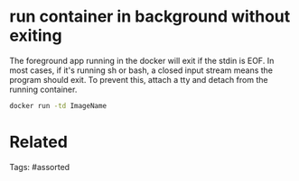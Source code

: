 # run container in background without exiting
The foreground app running in the docker will exit if the stdin is EOF.
In most cases, if it's running sh or bash, a closed input stream means the program should exit.
To prevent this, attach a tty and detach from the running container.
```bash
docker run -td ImageName
```

# Related

Tags:
    #assorted
